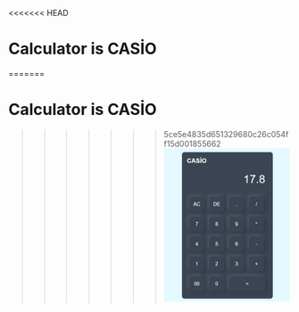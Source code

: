 <<<<<<< HEAD
# Calculator is CASİO

=======
# Calculator is CASİO 
>>>>>>> 5ce5e4835d651329680c26c054ff15d001855662
![Proje Resmi](work5.png)
